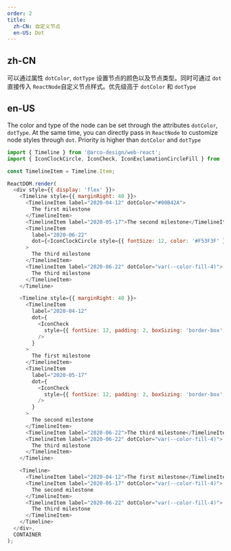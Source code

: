 ```yaml
---
order: 2
title: 
  zh-CN: 自定义节点
  en-US: Dot
---
```


## zh-CN

可以通过属性 `dotColor`, `dotType` 设置节点的颜色以及节点类型。同时可通过 `dot` 直接传入 `ReactNode`自定义节点样式。优先级高于 `dotColor` 和 `dotType`

## en-US

The color and type of the node can be set through the attributes `dotColor`, `dotType`. At the same time, you can directly pass in `ReactNode` to customize node styles through `dot`. Priority is higher than `dotColor` and `dotType`

```js
import { Timeline } from '@arco-design/web-react';
import { IconClockCircle, IconCheck, IconExclamationCircleFill } from '@arco-design/web-react/icon';

const TimelineItem = Timeline.Item;

ReactDOM.render(
  <div style={{ display: 'flex' }}>
    <Timeline style={{ marginRight: 40 }}>
      <TimelineItem label="2020-04-12" dotColor="#00B42A">
        The first milestone
      </TimelineItem>
      <TimelineItem label="2020-05-17">The second milestone</TimelineItem>
      <TimelineItem
        label="2020-06-22"
        dot={<IconClockCircle style={{ fontSize: 12, color: '#F53F3F' }} />}
      >
        The third milestone
      </TimelineItem>
      <TimelineItem label="2020-06-22" dotColor="var(--color-fill-4)">
        The third milestone
      </TimelineItem>
    </Timeline>

    <Timeline style={{ marginRight: 40 }}>
      <TimelineItem
        label="2020-04-12"
        dot={
          <IconCheck
            style={{ fontSize: 12, padding: 2, boxSizing: 'border-box', borderRadius: '50%', backgroundColor: 'var(--color-primary-light-1)' }}
          />
        }
      >
        The first milestone
      </TimelineItem>
      <TimelineItem
        label="2020-05-17"
        dot={
          <IconCheck
            style={{ fontSize: 12, padding: 2, boxSizing: 'border-box', borderRadius: '50%', backgroundColor: 'var(--color-primary-light-1)' }}
          />
        }
      >
        The second milestone
      </TimelineItem>
      <TimelineItem label="2020-06-22">The third milestone</TimelineItem>
      <TimelineItem label="2020-06-22" dotColor="var(--color-fill-4)">
        The third milestone
      </TimelineItem>
    </Timeline>

    <Timeline>
      <TimelineItem label="2020-04-12">The first milestone</TimelineItem>
      <TimelineItem label="2020-05-17" dotColor="var(--color-fill-4)">
        The second milestone
      </TimelineItem>
      <TimelineItem label="2020-06-22" dotColor="var(--color-fill-4)">
        The third milestone
      </TimelineItem>
    </Timeline>
  </div>,
  CONTAINER
);
```
